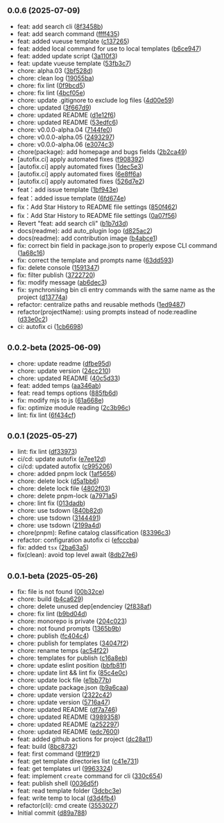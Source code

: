 ## <small>0.0.6 (2025-07-09)</small>

* feat: add search cli ([8f3458b](https://github.com/inkart-cli/inkart/commit/8f3458b))
* feat: add search command ([ffff435](https://github.com/inkart-cli/inkart/commit/ffff435))
* feat: added  vueuse template ([c137265](https://github.com/inkart-cli/inkart/commit/c137265))
* feat: added local command for use to local templates ([b6ce947](https://github.com/inkart-cli/inkart/commit/b6ce947))
* feat: added update script ([3a110f3](https://github.com/inkart-cli/inkart/commit/3a110f3))
* feat: update vueuse template ([53fb3c7](https://github.com/inkart-cli/inkart/commit/53fb3c7))
* chore: alpha.03 ([3bf528d](https://github.com/inkart-cli/inkart/commit/3bf528d))
* chore: clean log ([19055ba](https://github.com/inkart-cli/inkart/commit/19055ba))
* chore: fix lint ([0f9bcd5](https://github.com/inkart-cli/inkart/commit/0f9bcd5))
* chore: fix lint ([4bcf05e](https://github.com/inkart-cli/inkart/commit/4bcf05e))
* chore: update .gitignore to exclude log files ([4d00e59](https://github.com/inkart-cli/inkart/commit/4d00e59))
* chore: updated ([3f667d9](https://github.com/inkart-cli/inkart/commit/3f667d9))
* chore: updated README ([d1e12f6](https://github.com/inkart-cli/inkart/commit/d1e12f6))
* chore: updated README ([53edfc6](https://github.com/inkart-cli/inkart/commit/53edfc6))
* chore: v0.0.0-alpha.04 ([7144fe0](https://github.com/inkart-cli/inkart/commit/7144fe0))
* chore: v0.0.0-alpha.05 ([2493297](https://github.com/inkart-cli/inkart/commit/2493297))
* chore: v0.0.0-alpha.06 ([e3074c3](https://github.com/inkart-cli/inkart/commit/e3074c3))
* chore(package): add homepage and bugs fields ([2b2ca49](https://github.com/inkart-cli/inkart/commit/2b2ca49))
* [autofix.ci] apply automated fixes ([f908392](https://github.com/inkart-cli/inkart/commit/f908392))
* [autofix.ci] apply automated fixes ([1dec5e3](https://github.com/inkart-cli/inkart/commit/1dec5e3))
* [autofix.ci] apply automated fixes ([6e8ff6a](https://github.com/inkart-cli/inkart/commit/6e8ff6a))
* [autofix.ci] apply automated fixes ([526d7e2](https://github.com/inkart-cli/inkart/commit/526d7e2))
* feat：add issue template ([1bf943e](https://github.com/inkart-cli/inkart/commit/1bf943e))
* feat：added issue template ([6fd674e](https://github.com/inkart-cli/inkart/commit/6fd674e))
* fix：Add Star History to README file settings ([850f462](https://github.com/inkart-cli/inkart/commit/850f462))
* fix：Add Star History to README file settings ([0a07f56](https://github.com/inkart-cli/inkart/commit/0a07f56))
* Revert "feat: add search cli" ([b1b7d3d](https://github.com/inkart-cli/inkart/commit/b1b7d3d))
* docs(readme): add auto_plugin logo ([d825ac2](https://github.com/inkart-cli/inkart/commit/d825ac2))
* docs(readme): add contribution image ([b4abce1](https://github.com/inkart-cli/inkart/commit/b4abce1))
* fix: correct bin field in package.json to properly expose CLI command ([1a68c16](https://github.com/inkart-cli/inkart/commit/1a68c16))
* fix: correct the template and prompts name ([63dd593](https://github.com/inkart-cli/inkart/commit/63dd593))
* fix: delete console ([1591347](https://github.com/inkart-cli/inkart/commit/1591347))
* fix: filter publish ([3722720](https://github.com/inkart-cli/inkart/commit/3722720))
* fix: modify message ([ab6dec3](https://github.com/inkart-cli/inkart/commit/ab6dec3))
* fix: synchronising bin cli entry commands with the same name as the project ([d13774a](https://github.com/inkart-cli/inkart/commit/d13774a))
* refactor: centralize paths and reusable methods ([1ed9487](https://github.com/inkart-cli/inkart/commit/1ed9487))
* refactor(projectName): using prompts instead of node:readline ([d33e0c2](https://github.com/inkart-cli/inkart/commit/d33e0c2))
* ci: autofix ci ([1cb6698](https://github.com/inkart-cli/inkart/commit/1cb6698))



## <small>0.0.2-beta (2025-06-09)</small>

* chore: update readme ([dfbe95d](https://github.com/inkart-cli/inkart/commit/dfbe95d))
* chore: update version ([24cc210](https://github.com/inkart-cli/inkart/commit/24cc210))
* chore: updated README ([40c5d33](https://github.com/inkart-cli/inkart/commit/40c5d33))
* feat: added temps ([aa346ab](https://github.com/inkart-cli/inkart/commit/aa346ab))
* feat: read temps options ([885fb6d](https://github.com/inkart-cli/inkart/commit/885fb6d))
* fix: modify mjs to js ([61a668e](https://github.com/inkart-cli/inkart/commit/61a668e))
* fix: optimize module reading ([2c3b96c](https://github.com/inkart-cli/inkart/commit/2c3b96c))
* lint: fix lint ([6f434cf](https://github.com/inkart-cli/inkart/commit/6f434cf))



## <small>0.0.1 (2025-05-27)</small>

* lint: fix lint ([df33973](https://github.com/inkart-cli/inkart/commit/df33973))
* ci/cd: update autofix ([e7ee12d](https://github.com/inkart-cli/inkart/commit/e7ee12d))
* ci/cd: updated autofix ([c995206](https://github.com/inkart-cli/inkart/commit/c995206))
* chore: added pnpm lock ([1af5656](https://github.com/inkart-cli/inkart/commit/1af5656))
* chore: delete lock ([d5a1bb6](https://github.com/inkart-cli/inkart/commit/d5a1bb6))
* chore: delete lock file ([4802f03](https://github.com/inkart-cli/inkart/commit/4802f03))
* chore: delete pnpm-lock ([a7971a5](https://github.com/inkart-cli/inkart/commit/a7971a5))
* chore: lint fix ([013dadb](https://github.com/inkart-cli/inkart/commit/013dadb))
* chore: use tsdown ([840b82d](https://github.com/inkart-cli/inkart/commit/840b82d))
* chore: use tsdown ([3144491](https://github.com/inkart-cli/inkart/commit/3144491))
* chore: use tsdown ([2199a4d](https://github.com/inkart-cli/inkart/commit/2199a4d))
* chore(pnpm): Refine catalog classification ([83396c3](https://github.com/inkart-cli/inkart/commit/83396c3))
* refactor: configuration autofix ci ([efcccba](https://github.com/inkart-cli/inkart/commit/efcccba))
* fix: added `tsx` ([2ba63a5](https://github.com/inkart-cli/inkart/commit/2ba63a5))
* fix(clean): avoid top level await ([8db27e6](https://github.com/inkart-cli/inkart/commit/8db27e6))



## <small>0.0.1-beta (2025-05-26)</small>

* fix: file is not found ([00b32ce](https://github.com/inkart-cli/inkart/commit/00b32ce))
* chore: build ([b4ca629](https://github.com/inkart-cli/inkart/commit/b4ca629))
* chore: delete unused dep[endenciey ([2f838af](https://github.com/inkart-cli/inkart/commit/2f838af))
* chore: fix lint ([b9bd04d](https://github.com/inkart-cli/inkart/commit/b9bd04d))
* chore: monorepo is private ([204c023](https://github.com/inkart-cli/inkart/commit/204c023))
* chore: not found prompts ([1365b9b](https://github.com/inkart-cli/inkart/commit/1365b9b))
* chore: publish ([fc404c4](https://github.com/inkart-cli/inkart/commit/fc404c4))
* chore: publish for templates ([34047f2](https://github.com/inkart-cli/inkart/commit/34047f2))
* chore: rename temps ([ac54f22](https://github.com/inkart-cli/inkart/commit/ac54f22))
* chore: templates for publish ([c16a8eb](https://github.com/inkart-cli/inkart/commit/c16a8eb))
* chore: update eslint position ([bbfb81f](https://github.com/inkart-cli/inkart/commit/bbfb81f))
* chore: update lint && lint fix ([85c4e0c](https://github.com/inkart-cli/inkart/commit/85c4e0c))
* chore: update lock file ([e1bb77b](https://github.com/inkart-cli/inkart/commit/e1bb77b))
* chore: update package.json ([b9a6caa](https://github.com/inkart-cli/inkart/commit/b9a6caa))
* chore: update version ([2322c42](https://github.com/inkart-cli/inkart/commit/2322c42))
* chore: update version ([5716a47](https://github.com/inkart-cli/inkart/commit/5716a47))
* chore: updated README ([df7a746](https://github.com/inkart-cli/inkart/commit/df7a746))
* chore: updated README ([3989358](https://github.com/inkart-cli/inkart/commit/3989358))
* chore: updated README ([a252297](https://github.com/inkart-cli/inkart/commit/a252297))
* chore: updated README ([edc7600](https://github.com/inkart-cli/inkart/commit/edc7600))
* feat: added github actions for project ([dc28a11](https://github.com/inkart-cli/inkart/commit/dc28a11))
* feat: build ([8bc8732](https://github.com/inkart-cli/inkart/commit/8bc8732))
* feat: first command ([91f9f21](https://github.com/inkart-cli/inkart/commit/91f9f21))
* feat: get template directories list ([c41e731](https://github.com/inkart-cli/inkart/commit/c41e731))
* feat: get templates url ([9963324](https://github.com/inkart-cli/inkart/commit/9963324))
* feat: implement `create` command for cli ([330c654](https://github.com/inkart-cli/inkart/commit/330c654))
* feat: publish shell ([0036d5f](https://github.com/inkart-cli/inkart/commit/0036d5f))
* feat: read template folder ([3dcbc3e](https://github.com/inkart-cli/inkart/commit/3dcbc3e))
* feat: write temp to local ([d3d4fb4](https://github.com/inkart-cli/inkart/commit/d3d4fb4))
* refactor(cli):  cmd create ([3553027](https://github.com/inkart-cli/inkart/commit/3553027))
* Initial commit ([d89a788](https://github.com/inkart-cli/inkart/commit/d89a788))



